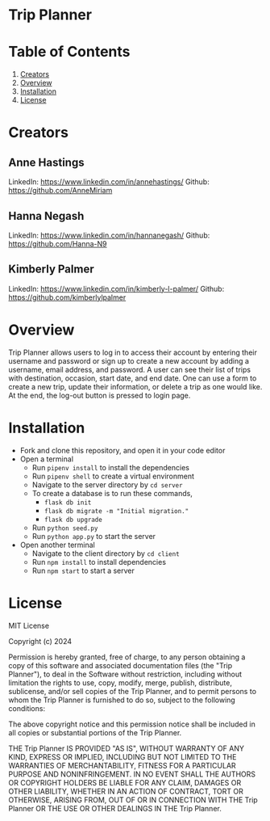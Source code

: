 # Trip Planner

# Table of Contents

1. [Creators](#creators)
1. [Overview](#overview )
1. [Installation](#installation)
1. [License](#license)

# Creators
## Anne Hastings

  LinkedIn: https://www.linkedin.com/in/annehastings/
  Github: https://github.com/AnneMiriam

## Hanna Negash

LinkedIn: https://www.linkedin.com/in/hannanegash/
Github: https://github.com/Hanna-N9 

## Kimberly Palmer

LinkedIn: https://www.linkedin.com/in/kimberly-l-palmer/
Github: https://github.com/kimberlylpalmer 

# Overview

Trip Planner allows users to log in to access their account by entering their username and password or sign up to create a new account by adding a username, email address, and password. A user can see their list of trips with destination, occasion, start date, and end date. One can use a form to create a new trip, update their information, or delete a trip as one would like. At the end, the log-out button is pressed to login page.

# Installation
- Fork and clone this repository, and open it in your code editor
- Open a terminal
  - Run `pipenv install` to install the dependencies
  - Run `pipenv shell` to create a virtual environment
  - Navigate to the server directory by `cd server`
  - To create a database is to run these commands,
      - `flask db init`
      - `flask db migrate -m "Initial migration."`
      - `flask db upgrade`
  - Run `python seed.py`
  - Run `python app.py` to start the server
- Open another terminal
  - Navigate to the client directory by `cd client`
  - Run `npm install` to install dependencies
  - Run `npm start` to start a server


# License 

MIT License

Copyright (c) 2024 

Permission is hereby granted, free of charge, to any person obtaining a copy
of this software and associated documentation files (the "Trip Planner"), to deal
in the Software without restriction, including without limitation the rights
to use, copy, modify, merge, publish, distribute, sublicense, and/or sell
copies of the Trip Planner, and to permit persons to whom the Trip Planner is
furnished to do so, subject to the following conditions:

The above copyright notice and this permission notice shall be included in all
copies or substantial portions of the Trip Planner.

THE Trip Planner IS PROVIDED "AS IS", WITHOUT WARRANTY OF ANY KIND, EXPRESS OR
IMPLIED, INCLUDING BUT NOT LIMITED TO THE WARRANTIES OF MERCHANTABILITY,
FITNESS FOR A PARTICULAR PURPOSE AND NONINFRINGEMENT. IN NO EVENT SHALL THE
AUTHORS OR COPYRIGHT HOLDERS BE LIABLE FOR ANY CLAIM, DAMAGES OR OTHER
LIABILITY, WHETHER IN AN ACTION OF CONTRACT, TORT OR OTHERWISE, ARISING FROM,
OUT OF OR IN CONNECTION WITH THE Trip Planner OR THE USE OR OTHER DEALINGS IN THE
Trip Planner.






